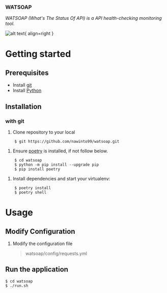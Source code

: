 ### **WATSOAP**

_WATSOAP (What's The Status Of API) is a API health-checking monitoring tool._

![alt text](assets/images/watsoap.png){ align=right }

# Getting started

## Prerequisites

- Install [git](https://git-scm.com/)
- Install [Python](https://www.python.org/)

## Installation

### with git

1. Clone repository to your local

```
    $ git https://github.com/nawinto99/watsoap.git
```

1. Ensure [poetry](https://python-poetry.org/docs/) is installed, if not follow below.

```
    $ cd watsoap
    $ python -m pip install --upgrade pip
    $ pip install poetry
```

1. Install dependencies and start your virtualenv:

```
    $ poetry install
    $ poetry shell
```

# Usage

## Modify Configuration

1. Modify the configuration file

   > watsoap/config/requests.yml

## Run the application

```
$ cd watsoap
$ ./run.sh
```
